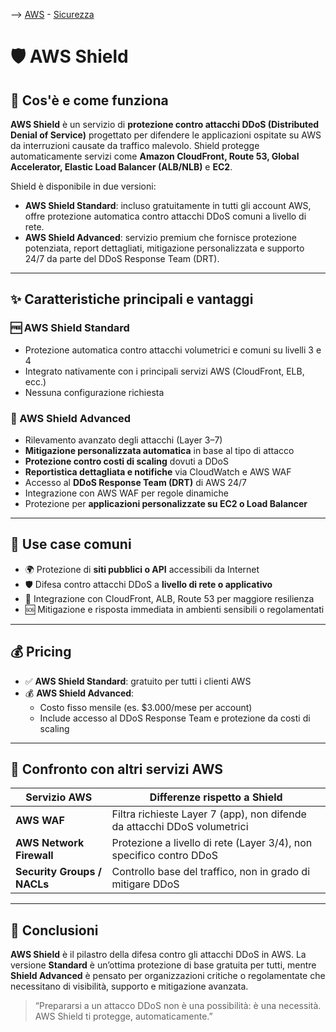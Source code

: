 --> [AWS](00-Intro/AWS.md)  -  [Sicurezza](09-Sicurezza-Compliance-Governance/Sicurezza-Compliance-Governance.md)
# 🛡️ AWS Shield

## 📘 Cos'è e come funziona

**AWS Shield** è un servizio di **protezione contro attacchi DDoS (Distributed Denial of Service)** progettato per difendere le applicazioni ospitate su AWS da interruzioni causate da traffico malevolo. 
Shield protegge automaticamente servizi come **Amazon CloudFront, Route 53, Global Accelerator, Elastic Load Balancer (ALB/NLB)** e **EC2**.

Shield è disponibile in due versioni:
- **AWS Shield Standard**: incluso gratuitamente in tutti gli account AWS, offre protezione automatica contro attacchi DDoS comuni a livello di rete.
- **AWS Shield Advanced**: servizio premium che fornisce protezione potenziata, report dettagliati, mitigazione personalizzata e supporto 24/7 da parte del DDoS Response Team (DRT).

---

## ✨ Caratteristiche principali e vantaggi

### 🆓 AWS Shield Standard

- Protezione automatica contro attacchi volumetrici e comuni su livelli 3 e 4
- Integrato nativamente con i principali servizi AWS (CloudFront, ELB, ecc.)
- Nessuna configurazione richiesta

### 💼 AWS Shield Advanced

- Rilevamento avanzato degli attacchi (Layer 3–7)
- **Mitigazione personalizzata automatica** in base al tipo di attacco
- **Protezione contro costi di scaling** dovuti a DDoS
- **Reportistica dettagliata e notifiche** via CloudWatch e AWS WAF
- Accesso al **DDoS Response Team (DRT)** di AWS 24/7
- Integrazione con AWS WAF per regole dinamiche
- Protezione per **applicazioni personalizzate su EC2 o Load Balancer**

---

## 🚀 Use case comuni

- 🌍 Protezione di **siti pubblici o API** accessibili da Internet
- 🛡️ Difesa contro attacchi DDoS a **livello di rete o applicativo**
- 🧩 Integrazione con CloudFront, ALB, Route 53 per maggiore resilienza
- 🆘 Mitigazione e risposta immediata in ambienti sensibili o regolamentati

---

## 💰 Pricing

- ✅ **AWS Shield Standard**: gratuito per tutti i clienti AWS
- 💰 **AWS Shield Advanced**:
  - Costo fisso mensile (es. $3.000/mese per account)
  - Include accesso al DDoS Response Team e protezione da costi di scaling


---

## 🔄 Confronto con altri servizi AWS

| Servizio AWS          | Differenze rispetto a Shield                                   |
|------------------------|---------------------------------------------------------------|
| **AWS WAF**           | Filtra richieste Layer 7 (app), non difende da attacchi DDoS volumetrici |
| **AWS Network Firewall** | Protezione a livello di rete (Layer 3/4), non specifico contro DDoS |
| **Security Groups / NACLs** | Controllo base del traffico, non in grado di mitigare DDoS         |

---

## 📌 Conclusioni

**AWS Shield** è il pilastro della difesa contro gli attacchi DDoS in AWS. La versione **Standard** è un’ottima protezione di base gratuita per tutti, mentre **Shield Advanced** è pensato per organizzazioni critiche o regolamentate che necessitano di visibilità, supporto e mitigazione avanzata.

> “Prepararsi a un attacco DDoS non è una possibilità: è una necessità. AWS Shield ti protegge, automaticamente.”

